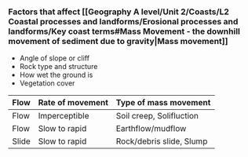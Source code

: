 
### Factors that affect [[Geography A level/Unit 2/Coasts/L2 Coastal processes and landforms/Erosional processes and landforms/Key coast terms#**Mass Movement - the downhill movement of sediment due to gravity**|Mass movement]] 
- Angle of slope or cliff
- Rock type and structure
- How wet the ground is
- Vegetation cover

| Flow  | Rate of movement | Type of mass movement    |
| ----- | ---------------- | ------------------------ |
| Flow  | Imperceptible    | Soil creep, Solifluction |
| Flow  | Slow to rapid    | Earthflow/mudflow        |
| Slide | Slow to rapid    | Rock/debris slide, Slump                         |
